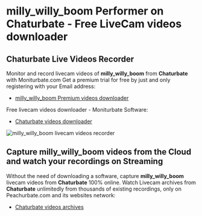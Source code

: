 # milly_willy_boom Performer on Chaturbate - Free LiveCam videos downloader

## Chaturbate Live Videos Recorder

Monitor and record livecam videos of **milly_willy_boom** from **Chaturbate** with Moniturbate.com
Get a premium trial for free by just and only registering with your Email address:
* [milly_willy_boom Premium videos downloader](https://moniturbate.com/request-demo-licence-key.html)

Free livecam videos downloader - Moniturbate Software:
* [Chaturbate videos downloader](https://moniturbate.com/moniturbate-download-software.html)

![milly_willy_boom livecam videos recorder](https://peachurnet.com/templates/moniturbate-software.png)


## Capture milly_willy_boom videos from the Cloud and watch your recordings on Streaming

Without the need of downloading a software, capture **milly_willy_boom** livecam videos from **Chaturbate** 100% online.
Watch Livecam archives from **Chaturbate** unlimitedly from thousands of existing recordings, only on Peachurbate.com and its websites network:
* [Chaturbate videos archives](https://peachurnet.com/)